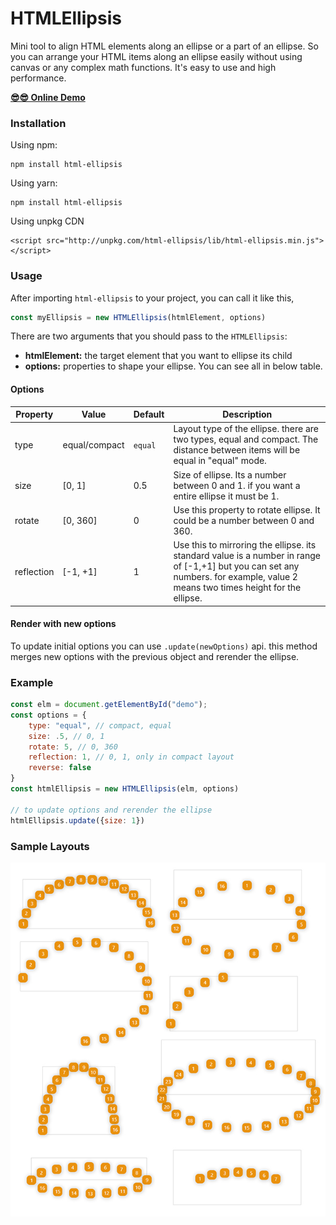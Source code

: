 # HTMLEllipsis 

Mini tool to align HTML elements along an ellipse or a part of an ellipse. So you can arrange your HTML items along an
 ellipse easily without using canvas or any complex math functions. It's easy to use and high performance.

**[😎😎 Online Demo](https://behnamazimi.github.io/html-ellipsis/)**

### Installation

Using npm:
```
npm install html-ellipsis
```

Using yarn:
```
npm install html-ellipsis
```

Using unpkg CDN
```
<script src="http://unpkg.com/html-ellipsis/lib/html-ellipsis.min.js"></script>
```

### Usage
After importing `html-ellipsis` to your project, you can call it like this,
```javascript
const myEllipsis = new HTMLEllipsis(htmlElement, options)
``` 

There are two arguments that you should pass to the `HTMLEllipsis`:
* **htmlElement:** the target element that you want to ellipse its child
* **options:** properties to shape your ellipse. You can see all in below table. 

#### Options

Property | Value | Default | Description
--- | --- | --- | ---
type | equal/compact | `equal` | Layout type of the ellipse. there are two types, equal and compact. The distance between items will be equal in "equal" mode. 
size | [0, 1] | 0.5 | Size of ellipse. Its a number between 0 and 1. if you want a entire ellipse it must be 1.
rotate | [0, 360] | 0 | Use this property to rotate ellipse. It could be a number between 0 and 360.  
reflection | [-1, +1] | 1 | Use this to mirroring the ellipse. its standard value is a number in range of [-1,+1] but you can set any numbers. for example, value 2 means two times height for the ellipse.   

#### Render with new options
To update initial options you can use `.update(newOptions)` api. this method merges new options with the previous object 
and rerender the ellipse.   

### Example
```javascript
const elm = document.getElementById("demo");
const options = {
    type: "equal", // compact, equal
    size: .5, // 0, 1
    rotate: 5, // 0, 360
    reflection: 1, // 0, 1, only in compact layout
    reverse: false
}
const htmlEllipsis = new HTMLEllipsis(elm, options)

// to update options and rerender the ellipse
htmlEllipsis.update({size: 1})
``` 

### Sample Layouts
![Ellipsis elements samples](./demo/samples.jpg)

